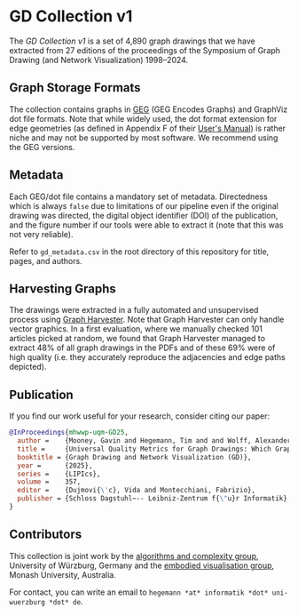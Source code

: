 GD Collection v1
================

The *GD Collection v1* is a set of 4,890 graph drawings that we have extracted from 27
editions of the proceedings of the Symposium of Graph Drawing (and Network Visualization)
1998–2024.


Graph Storage Formats
---------------------

The collection contains graphs in [GEG]() (GEG Encodes Graphs) and GraphViz dot file formats.
Note that while widely used, the dot format extension for edge geometries (as defined in Appendix F
of their [User's Manual](https://graphviz.org/pdf/dotguide.pdf)) is rather niche and may not be
supported by most software.  We recommend using the GEG versions.


Metadata
--------

Each GEG/dot file contains a mandatory set of metadata.  Directedness which is always `false` due to
limitations of our pipeline even if the original drawing was directed, the digital object identifier
(DOI) of the publication, and the figure number if our tools were able to extract it (note that this
was not very reliable).

Refer to `gd_metadata.csv` in the root directory of this repository for title, pages, and authors.


Harvesting Graphs
-----------------

The drawings were extracted in a fully automated and unsupervised process using
[Graph Harvester](https://github.com/hegetim/graph-harvester-v2).
Note that Graph Harvester can only handle vector graphics.  In a first evaluation, where we manually
checked 101 articles picked at random, we found that Graph Harvester managed to extract 48% of all
graph drawings in the PDFs and of these 69% were of high quality (i.e. they accurately reproduce the
adjacencies and edge paths depicted).


Publication
-----------

If you find our work useful for your research, consider citing our paper:

```bibtex
@InProceedings{mhwwp-uqm-GD25,
  author =    {Mooney, Gavin and Hegemann, Tim and and Wolff, Alexander and Wybrow, Michael and Purchase, Helen},
  title =     {Universal Quality Metrics for Graph Drawings: Which Graphs Excite Us Most?},
  booktitle = {Graph Drawing and Network Visualization (GD)},
  year =      {2025},
  series =    {LIPIcs},
  volume =    357,
  editor =    {Dujmovi{\'c}, Vida and Montecchiani, Fabrizio},
  publisher = {Schloss Dagstuhl~-- Leibniz-Zentrum f{\"u}r Informatik},
}
```


Contributors
------------

This collection is joint work by the
[algorithms and complexity group](https://www.informatik.uni-wuerzburg.de/algo/team/),
University of Würzburg, Germany
and the [embodied visualisation group](https://www.monash.edu/it/hcc/embodied-visualisation),
Monash University, Australia.

For contact, you can write an email to ``hegemann *at* informatik *dot* uni-wuerzburg *dot* de``.


